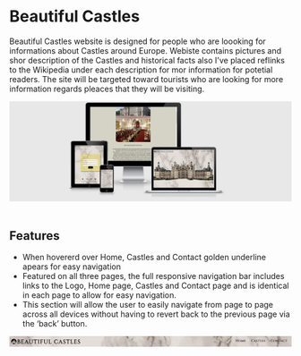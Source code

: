# Beautiful Castles 

Beautiful Castles website is designed for people who are loooking for informations about Castles around Europe. Webiste contains pictures and shor description of the Castles and historical facts also I've placed reflinks to the Wikipedia under each description for mor information for potetial readers. The site will be targeted toward tourists who are looking for more information regards pleaces that they will be visiting. 

<img src="media/bc_mockup.png">
<br><br>

<h2>Features</h2>

<ul>
<li>When hovererd over Home, Castles and Contact golden underline apears for easy navigation</li>
<li>Featured on all three pages, the full responsive navigation bar includes links to the Logo, Home page, Castles and Contact page and is identical in each page to allow for easy navigation.</li>
<li>This section will allow the user to easily navigate from page to page across all devices without having to revert back to the previous page via the ‘back’ button.</li></ul>
<img src="media/bc_menu.png">